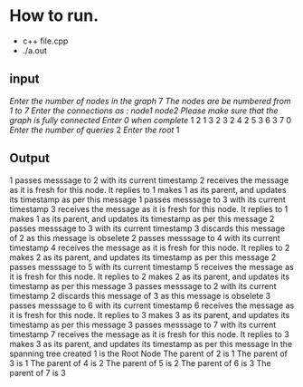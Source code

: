 # How to run.
- c++ file.cpp
- ./a.out

## input
*Enter the number of nodes in the graph*
7
*The nodes are be numbered from 1 to 7*
*Enter the connections as : node1 node2*
*Please make sure that the graph is fully connected*
*Enter 0 when complete*
1 2
1 3
2 3
2 4
2 5
3 6
3 7
0
*Enter the number of queries*
2
*Enter the root*
1

## Output
1 passes messsage to 2 with its current timestamp
2 receives the message as it is fresh for this node. It replies to 1 makes 1 as its parent, and updates its timestamp as per this message
1 passes messsage to 3 with its current timestamp
3 receives the message as it is fresh for this node. It replies to 1 makes 1 as its parent, and updates its timestamp as per this message
2 passes messsage to 3 with its current timestamp
3 discards this message of 2 as this message is obselete
2 passes messsage to 4 with its current timestamp
4 receives the message as it is fresh for this node. It replies to 2 makes 2 as its parent, and updates its timestamp as per this message
2 passes messsage to 5 with its current timestamp
5 receives the message as it is fresh for this node. It replies to 2 makes 2 as its parent, and updates its timestamp as per this message
3 passes messsage to 2 with its current timestamp
2 discards this message of 3 as this message is obselete
3 passes messsage to 6 with its current timestamp
6 receives the message as it is fresh for this node. It replies to 3 makes 3 as its parent, and updates its timestamp as per this message
3 passes messsage to 7 with its current timestamp
7 receives the message as it is fresh for this node. It replies to 3 makes 3 as its parent, and updates its timestamp as per this message
In the spanning tree created
1 is the Root Node
The parent of 2 is 1
The parent of 3 is 1
The parent of 4 is 2
The parent of 5 is 2
The parent of 6 is 3
The parent of 7 is 3

